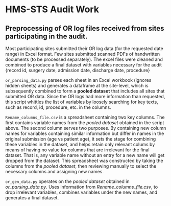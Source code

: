 # HMS-STS Audit Work
## Preprocessing of OR log files received from sites participating in the audit. 

Most participating sites submitted their OR log data (for the requested date
range) in Excel format. Few sites submitted scanned PDFs of handwritten documents (to
be processed separately). The excel files were cleaned and combined to produce a
final dataset with variables necessary for the audit {record
id, surgery date, admission date, discharge date, procedure}

`or_parsing_data.py` parses each sheet in an Excel workbook (ignores hidden
sheets) and generates a dataframe at the site-level, which is subsequently
combined to form a **pooled dataset** that includes all sites that submitted OR
data. Since the OR logs had more information than requested, this script
whittles the list of variables by loosely searching for key texts, such as
record, id, procedure, etc. in the columns.

`Rename_columns_file.csv` is a spreadsheet containing two key columns. The first
contains variable names from the *pooled dataset* obtained in the script above.
The second column serves two purposes. By containing new column names for
variables containing similar information but differ in names in the original
submission (age vs patient age), it sets the stage for combining these variables
in the dataset, and helps retain only relevant colums by means of having no
value for columns that are irrelevant for the final dataset. That is, any
variable name without an entry for a new name will get dropped from the dataset.
This spreadsheet was constructed by taking the columns from the *pooled
dataset*, then reviewing manually to select the necessary columns and assigning
new names.

`or_gen_data.py` operates on the *pooled dataset* obtained in
*or_parsing_data.py*. Uses information from *Rename_columns_file.csv*, to drop
irrelevant variables, combines variables under the new names, and generates a
final dataset.



